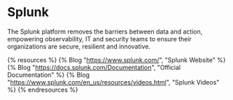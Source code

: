 # Splunk

The Splunk platform removes the barriers between data and action, empowering observability, IT and security teams to ensure their organizations are secure, resilient and innovative.

{% resources %}
  {% Blog "https://www.splunk.com/", "Splunk Website" %}
  {% Blog "https://docs.splunk.com/Documentation", "Official Documentation" %}
  {% Blog "https://www.splunk.com/en_us/resources/videos.html", "Splunk Videos" %}
{% endresources %}
